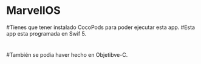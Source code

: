 # MarvelIOS

#Tienes que tener instalado CocoPods para poder ejecutar esta app.
#Esta app esta programada en Swif 5.
#
#También se podia haver hecho en Objetibve-C.
